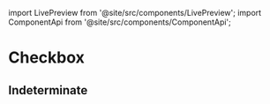 import LivePreview from '@site/src/components/LivePreview';
import ComponentApi from '@site/src/components/ComponentApi';

# Checkbox

<LivePreview name="checkbox" height="8rem" framework="angular"></LivePreview>

## Indeterminate

<LivePreview name="checkbox-indeterminate" height="8rem" framework="angular"></LivePreview>
